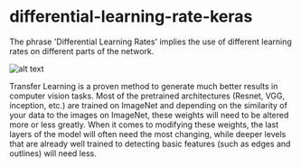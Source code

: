 # differential-learning-rate-keras

The phrase 'Differential Learning Rates' implies the use of different learning rates on different parts of the network.

![alt text](https://cdn-images-1.medium.com/max/1200/1*4zrt6IeIhv55mUskGhXR7Q.png)

Transfer Learning is a proven method to generate much better results in computer vision tasks. Most of the pretrained architectures (Resnet, VGG, inception, etc.) are trained on ImageNet and depending on the similarity of your data to the images on ImageNet, these weights will need to be altered more or less greatly. When it comes to modifying these weights, the last layers of the model will often need the most changing, while deeper levels that are already well trained to detecting basic features (such as edges and outlines) will need less.
